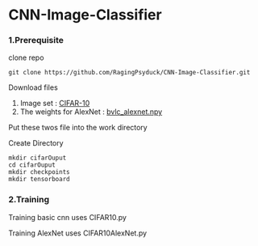 # CNN-Image-Classifier

### 1.Prerequisite

clone repo

```
git clone https://github.com/RagingPsyduck/CNN-Image-Classifier.git
```

Download files

1. Image set : [CIFAR-10](https://www.cs.toronto.edu/~kriz/cifar.html)
2. The weights for AlexNet : [bvlc_alexnet.npy](https://www.cs.toronto.edu/~guerzhoy/tf_alexnet/)

Put these twos file into the work directory

Create Directory

```
mkdir cifarOuput
cd cifarOuput
mkdir checkpoints
mkdir tensorboard
```

### 2.Training

Training basic cnn uses CIFAR10.py

Training AlexNet uses CIFAR10AlexNet.py